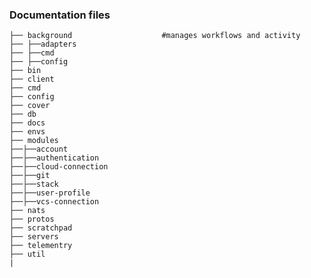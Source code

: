 ### Documentation files




    ├── background                    #manages workflows and activity
    ├── ├──adapters
    ├── ├──cmd
    ├── ├──config
    ├── bin
    ├── client
    ├── cmd
    ├── config
    ├── cover
    ├── db
    ├── docs
    ├── envs
    ├── modules
    ├──├──account
    ├──├──authentication
    ├──├──cloud-connection
    ├──├──git
    ├──├──stack
    ├──├──user-profile
    ├──├──vcs-connection
    ├── nats
    ├── protos
    ├── scratchpad
    ├── servers
    ├── telementry
    ├── util
    |



